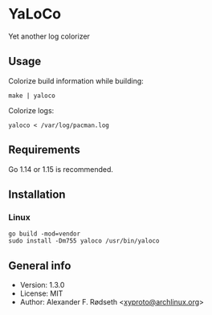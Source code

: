 # YaLoCo

Yet another log colorizer

## Usage

Colorize build information while building:

    make | yaloco

Colorize logs:

    yaloco < /var/log/pacman.log

## Requirements

Go 1.14 or 1.15 is recommended.

## Installation

### Linux

    go build -mod=vendor
    sudo install -Dm755 yaloco /usr/bin/yaloco

## General info

* Version: 1.3.0
* License: MIT
* Author: Alexander F. Rødseth &lt;xyproto@archlinux.org&gt;
